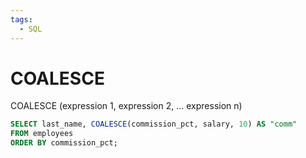 ```yaml
---
tags:
  - SQL
---
```

# COALESCE
COALESCE (expression 1, expression 2, ... expression n)

```SQL
SELECT last_name, COALESCE(commission_pct, salary, 10) AS "comm"
FROM employees
ORDER BY commission_pct;
```



